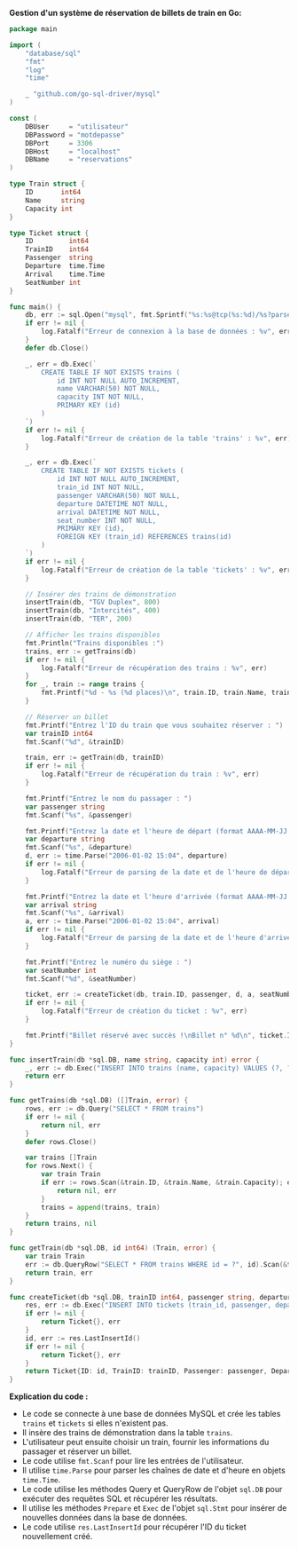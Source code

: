 **Gestion d'un système de réservation de billets de train en Go:**

```go
package main

import (
    "database/sql"
    "fmt"
    "log"
    "time"

    _ "github.com/go-sql-driver/mysql"
)

const (
    DBUser     = "utilisateur"
    DBPassword = "motdepasse"
    DBPort     = 3306
    DBHost     = "localhost"
    DBName     = "reservations"
)

type Train struct {
    ID       int64
    Name     string
    Capacity int
}

type Ticket struct {
    ID         int64
    TrainID    int64
    Passenger  string
    Departure  time.Time
    Arrival    time.Time
    SeatNumber int
}

func main() {
    db, err := sql.Open("mysql", fmt.Sprintf("%s:%s@tcp(%s:%d)/%s?parseTime=true", DBUser, DBPassword, DBHost, DBPort, DBName))
    if err != nil {
        log.Fatalf("Erreur de connexion à la base de données : %v", err)
    }
    defer db.Close()

    _, err = db.Exec(`
        CREATE TABLE IF NOT EXISTS trains (
            id INT NOT NULL AUTO_INCREMENT,
            name VARCHAR(50) NOT NULL,
            capacity INT NOT NULL,
            PRIMARY KEY (id)
        )
    `)
    if err != nil {
        log.Fatalf("Erreur de création de la table 'trains' : %v", err)
    }

    _, err = db.Exec(`
        CREATE TABLE IF NOT EXISTS tickets (
            id INT NOT NULL AUTO_INCREMENT,
            train_id INT NOT NULL,
            passenger VARCHAR(50) NOT NULL,
            departure DATETIME NOT NULL,
            arrival DATETIME NOT NULL,
            seat_number INT NOT NULL,
            PRIMARY KEY (id),
            FOREIGN KEY (train_id) REFERENCES trains(id)
        )
    `)
    if err != nil {
        log.Fatalf("Erreur de création de la table 'tickets' : %v", err)
    }

    // Insérer des trains de démonstration
    insertTrain(db, "TGV Duplex", 800)
    insertTrain(db, "Intercités", 400)
    insertTrain(db, "TER", 200)

    // Afficher les trains disponibles
    fmt.Println("Trains disponibles :")
    trains, err := getTrains(db)
    if err != nil {
        log.Fatalf("Erreur de récupération des trains : %v", err)
    }
    for _, train := range trains {
        fmt.Printf("%d - %s (%d places)\n", train.ID, train.Name, train.Capacity)
    }

    // Réserver un billet
    fmt.Printf("Entrez l'ID du train que vous souhaitez réserver : ")
    var trainID int64
    fmt.Scanf("%d", &trainID)

    train, err := getTrain(db, trainID)
    if err != nil {
        log.Fatalf("Erreur de récupération du train : %v", err)
    }

    fmt.Printf("Entrez le nom du passager : ")
    var passenger string
    fmt.Scanf("%s", &passenger)

    fmt.Printf("Entrez la date et l'heure de départ (format AAAA-MM-JJ HH:MM) : ")
    var departure string
    fmt.Scanf("%s", &departure)
    d, err := time.Parse("2006-01-02 15:04", departure)
    if err != nil {
        log.Fatalf("Erreur de parsing de la date et de l'heure de départ : %v", err)
    }

    fmt.Printf("Entrez la date et l'heure d'arrivée (format AAAA-MM-JJ HH:MM) : ")
    var arrival string
    fmt.Scanf("%s", &arrival)
    a, err := time.Parse("2006-01-02 15:04", arrival)
    if err != nil {
        log.Fatalf("Erreur de parsing de la date et de l'heure d'arrivée : %v", err)
    }

    fmt.Printf("Entrez le numéro du siège : ")
    var seatNumber int
    fmt.Scanf("%d", &seatNumber)

    ticket, err := createTicket(db, train.ID, passenger, d, a, seatNumber)
    if err != nil {
        log.Fatalf("Erreur de création du ticket : %v", err)
    }

    fmt.Printf("Billet réservé avec succès !\nBillet n° %d\n", ticket.ID)
}

func insertTrain(db *sql.DB, name string, capacity int) error {
    _, err := db.Exec("INSERT INTO trains (name, capacity) VALUES (?, ?)", name, capacity)
    return err
}

func getTrains(db *sql.DB) ([]Train, error) {
    rows, err := db.Query("SELECT * FROM trains")
    if err != nil {
        return nil, err
    }
    defer rows.Close()

    var trains []Train
    for rows.Next() {
        var train Train
        if err := rows.Scan(&train.ID, &train.Name, &train.Capacity); err != nil {
            return nil, err
        }
        trains = append(trains, train)
    }
    return trains, nil
}

func getTrain(db *sql.DB, id int64) (Train, error) {
    var train Train
    err := db.QueryRow("SELECT * FROM trains WHERE id = ?", id).Scan(&train.ID, &train.Name, &train.Capacity)
    return train, err
}

func createTicket(db *sql.DB, trainID int64, passenger string, departure time.Time, arrival time.Time, seatNumber int) (Ticket, error) {
    res, err := db.Exec("INSERT INTO tickets (train_id, passenger, departure, arrival, seat_number) VALUES (?, ?, ?, ?, ?)", trainID, passenger, departure, arrival, seatNumber)
    if err != nil {
        return Ticket{}, err
    }
    id, err := res.LastInsertId()
    if err != nil {
        return Ticket{}, err
    }
    return Ticket{ID: id, TrainID: trainID, Passenger: passenger, Departure: departure, Arrival: arrival, SeatNumber: seatNumber}, nil
}
```

**Explication du code :**

* Le code se connecte à une base de données MySQL et crée les tables `trains` et `tickets` si elles n'existent pas.
* Il insère des trains de démonstration dans la table `trains`.
* L'utilisateur peut ensuite choisir un train, fournir les informations du passager et réserver un billet.
* Le code utilise `fmt.Scanf` pour lire les entrées de l'utilisateur.
* Il utilise `time.Parse` pour parser les chaînes de date et d'heure en objets `time.Time`.
* Le code utilise les méthodes Query et QueryRow de l'objet `sql.DB` pour exécuter des requêtes SQL et récupérer les résultats.
* Il utilise les méthodes `Prepare` et `Exec` de l'objet `sql.Stmt` pour insérer de nouvelles données dans la base de données.
* Le code utilise `res.LastInsertId` pour récupérer l'ID du ticket nouvellement créé.